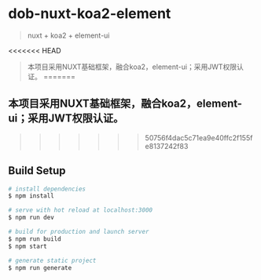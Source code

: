 # dob-nuxt-koa2-element

> nuxt + koa2 + element-ui

<<<<<<< HEAD
> 本项目采用NUXT基础框架，融合koa2，element-ui；采用JWT权限认证。
=======
## 本项目采用NUXT基础框架，融合koa2，element-ui；采用JWT权限认证。
>>>>>>> 50756f4dac5c71ea9e40ffc2f155fe8137242f83

## Build Setup

``` bash
# install dependencies
$ npm install

# serve with hot reload at localhost:3000
$ npm run dev

# build for production and launch server
$ npm run build
$ npm start

# generate static project
$ npm run generate
```
